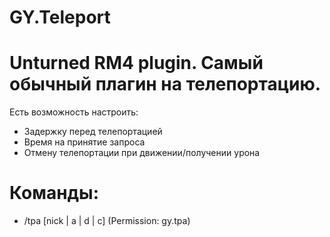 # GY.Teleport

# Unturned RM4 plugin. Самый обычный плагин на телепортацию.

Есть возможность настроить:
* Задержку перед телепортацией
* Время на принятие запроса
* Отмену телепортации при движении/получении урона

# Команды:
* /tpa [nick | a | d | c] (Permission: gy.tpa)
